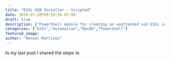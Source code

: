 ```yaml
---
title: "ESXi USB Installer - Scripted"
date: 2019-07-28T09:59:56-07:00
draft: true
description: ["PowerShell module for creating an unattended usb ESXi installer"]
categories: ["ESXi","Automation","MacOS","Powershell"]
featured_image:
author: "Manuel Martinez"
---
```


In my last post I shared the steps to